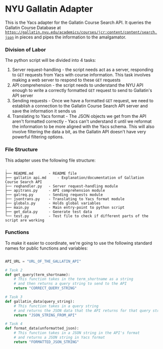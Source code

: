 # NYU Gallatin Adapter
This is the Yacs adapter for the Gallatin Course Search API. It queries the Gallatin Course Database at [`https://gallatin.nyu.edu/academics/courses/jcr:content/content/search.json`][gallatin-api] in pieces and pipes the information to the amalgamator.

### Division of Labor
The python script will be divided into 4 tasks:

1. Server request-handling - the script needs act as a server, responding to `GET` requests from Yacs with course information. This task involves making a web server to respond to these `GET` requests
2. API comprehension - the script needs to understand the NYU API enough to write a correctly formatted `GET` request to send to Gallatin's API server
3. Sending requests - Once we have a formatted `GET` request, we need to establish a connection to the Gallatin Course Search API server and save the information it sends us
4. Translating to Yacs format - The JSON objects we get from the API aren't formatted correctly - Yacs can't understand it until we reformat the information to be more aligned with the Yacs schema. This will also involve filtering the data a bit, as the Gallatin API doesn't have very powerful filtering options.

### File Structure
This adapter uses the following file structure:

```
.
├── README.md		- README file
├── gallatin api.md     - Explanation/documentation of Gallation Course Search API
├── reqhandler.py	- Server request-handling module
├── apitrans.py		- API comprehension module
├── galreq.py		- Sending requests module
├── jsontrans.py	- Translating to Yacs format module
├── globals.py		- Holds global variables
├── main.py			- Main entry-point to python script
├── get_data.py		- Generate test data
└── test.py			- Test file to check if different parts of the script are working
```

### Functions
To make it easier to coordinate, we're going to use the following standard names for public functions and variables:

```python

API_URL = "URL_OF_THE_GALLATIN_API"

# Task 2
def get_query(term_shortname):
	# This function takes in the term_shortname as a string
	# and then returns a query string to send to the API
	return "CORRECT_QUERY_STRING"

# Task 3
def gallatin_data(query_string):
	# This function takes in a query string
	# and returns the JSON data that the API returns for that query string
	return "JSON_STRING_FROM_API"

# Task 4
def format_data(unformatted_json):
	# This function takes in a JSON string in the API's format
	# and returns a JSON string in Yacs format
	return "FORMATTED_JSON_STRING"

```

[gallatin-api]: https://gallatin.nyu.edu/academics/courses/jcr:content/content/search.json
